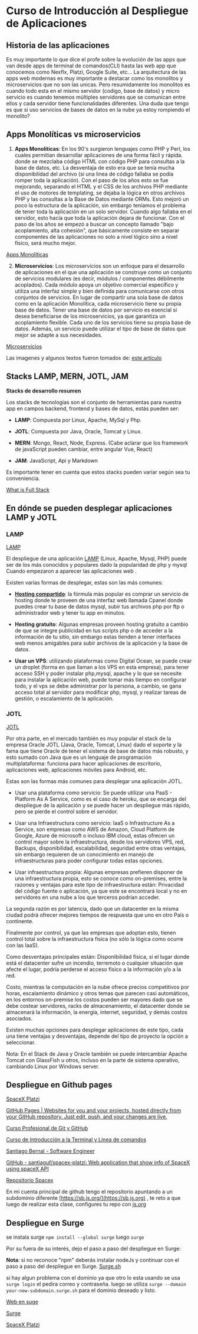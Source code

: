 # Curso de Introducción al Despliegue de Aplicaciones

## Historia de las aplicaciones

Es muy importante lo que dice el profe sobre la evolución de las apps que van desde apps de terminal de comandos(CLI) hasta las web app que conocemos como Nexflx, Platzi, Google Suite, etc... La arquitectura de las apps web modernas es muy importante a destacar como los monolitos y microservicios que no son las unicas. Pero resumidamente los monolitos es cuando todo esta en el mismo servidor (codigo, base de datos) y micro servicio es cuando tenemos múltiples servidores que se comunican entre ellos y cada servidor tiene funcionalidades diferentes. Una duda que tengo es que si uso servicios de bases de datos en la nube ya estoy rompiendo el monolito?

## Apps Monolíticas vs microservicios

1. **Apps Monolíticas**: En los 90's surgieron lenguajes como PHP y Perl, los cuales permitian desarrollar aplicaciones de una forma fácil y rápida. donde se mezclaba código HTML con código PHP para consultas a la base de datos, etc. La desventaja de esto era que se tenía mucha disponibilidad del archivo (si una linea de código fallaba se podía romper toda la aplicación). Con el paso de los años esto se fue mejorando, separando el HTML y el CSS de los archivos PHP mediante el uso de motores de templating, se dejaba la lógica en otros archivos PHP y las consultas a la Base de Datos mediante ORMs. Esto mejoró un poco la estructura de la aplicación, sin embargo teníamos el problema de tener toda la aplicación en un solo servidor. Cuando algo fallaba en el servidor, esto hacía que toda la aplicación dejara de funcionar. Con el paso de los años se empezó a buscar un concepto llamado "bajo acoplamiento, alta cohesión", que básicamente consiste en separar componentes de las aplicaciones no solo a nivel lógico sino a nivel físico, será mucho mejor.

[Apps Monolíticas](./images/mololitico.jpg)

2. **Microservicios**: Los microservicios son un enfoque para el desarrollo de aplicaciones en el que una aplicación se construye como un conjunto de servicios modulares (es decir, módulos / componentes débilmente acoplados). Cada módulo apoya un objetivo comercial específico y utiliza una interfaz simple y bien definida para comunicarse con otros conjuntos de servicios. En lugar de compartir una sola base de datos como en la aplicación Monolitica, cada microservicio tiene su propia base de datos. Tener una base de datos por servicio es esencial si desea beneficiarse de los microservicios, ya que garantiza un acoplamiento flexible. Cada uno de los servicios tiene su propia base de datos. Además, un servicio puede utilizar el tipo de base de datos que mejor se adapte a sus necesidades.

[Microservicios](./images/Microservicios.jpg)

Las imagenes y algunos textos fueron tomados de: [este artículo](https://medium.com/koderlabs/introduction-to-monolithic-architecture-and-microservices-architecture-b211a5955c63)

## Stacks LAMP, MERN, JOTL, JAM

**Stacks de desarrollo resumen**

Los stacks de tecnologias son el conjunto de herramientas para nuestra app en campos backend, frontend y bases de datos, estás pueden ser:

- **LAMP**: Compuesta por Linux, Apache, MySql y Php.

- **JOTL**: Compuesta por Java, Oracle, Tomcat y Linux.

- **MERN**: Mongo, React, Node, Express. (Cabe aclarar que los framework de javaScript pueden cambiar, entre angular Vue, React)

- **JAM**: JavaScript, Api y Markdown

Es importante tener en cuenta que estos stacks pueden variar según sea tu conveniencia.

[What is Full Stack](https://www.w3schools.com/whatis/whatis_fullstack.asp)

## En dónde se pueden desplegar aplicaciones LAMP y JOTL

### LAMP

[LAMP](./images/lamp.jpg)

El despliegue de una aplicación [LAMP](https://es.wikipedia.org/wiki/LAMP) (Linux, Apache, Mysql, PHP) puede ser de los más conocidos y populares dado la popularidad de php y mysql Cuando empezaron a aparecer las aplicaciones web .

Existen varias formas de desplegar, estas son las más comunes:

- **[Hosting compartido](https://es.wikipedia.org/wiki/Alojamiento_web)**: la fórmula más popular es comprar un servicio de hosting donde te proveen de una interfaz web llamada Cpanel donde puedes crear tu base de datos mysql, subir tus archivos php por ftp o administrador web y tener tu app en minutos.

- **Hosting gratuito**: Algunas empresas proveen hosting gratuito a cambio de que se integre publicidad en tus scripts php o de acceder a la información de tu sitio, sin embargo estas tienden a tener interfaces web menos amigables para subir archivos de la aplicación y la base de datos.

- **Usar un VPS**: utilizando plataformas como Digital Ocean, se puede crear un droplet (forma en que llaman a los VPS en esta empresa), para tener acceso SSH y poder instalar php,mysql, apache y lo que se necesite para instalar la aplicación web, puede tomar más tiempo en configurar todo, y el vps se debe administrar por la persona, a cambio, se gana acceso total al servidor para modificar php, mysql, y realizar tareas de gestión, o escalamiento de la aplicación.

### JOTL
[JOTL](./images/JOTL.jpg)

Por otra parte, en el mercado también es muy popular el stack de la empresa Oracle JOTL (Java, Oracle, Tomcat, Linux) dado el soporte y la fama que tiene Oracle de tener el sistema de base de datos más robusto, y esto sumado con Java que es un lenguaje de programación multiplataforma: funciona para hacer aplicaciones de escritorio, aplicaciones web, aplicaciones móviles para Android, etc.

Estas son las formas más comunes para desplegar una aplicación JOTL.

- Usar una plataforma como servicio: Se puede utilizar una PaaS - Platform As A Service, como es el caso de heroku, que se encarga del despliegue de la aplicación y se puede hacer un despliegue más rápido, pero se pierde el control sobre el servidor.

- Usar una Infraestructura como servicio: IaaS o Infrastructure As a Service, son empresas como AWS de Amazon, Cloud Platform de Google, Azure de microsoft o incluso IBM cloud, estas ofrecen un control mayor sobre la infraestructura, desde los servidores VPS, red, Backups, disponibilidad, escalabilidad, seguridad entre otras ventajas, sin embargo requieren de un conocimiento en manejo de infraestructuras para poder configurar todas estas opciones.

- Usar infraestructura propia: Algunas empresas prefieren disponer de una infraestructura propia, esto se conoce como on-premises, entre la razones y ventajas para este tipo de infraestructura están:
Privacidad del código fuente o aplicación, ya que este se encontrará local y no en servidores en una nube a los que terceros podrían acceder.

La segunda razón es por latencia, dado que un datacenter en la misma ciudad podrá ofrecer mejores tiempos de respuesta que uno en otro País o continente.

Finalmente por control, ya que las empresas que adoptan esto, tienen control total sobre la infraestructura física (no sólo la lógica como ocurre con las IaaS).

Como desventajas principales están: Disponibilidad física, si el lugar donde está el datacenter sufre un incendio, terremoto o cualquier situación que afecte el lugar, podría perderse el acceso físico a la información y/o a la red.

Costo, mientras la computación en la nube ofrece precios competitivos por horas, escalamiento dinámico y otros temas que parecen casi automáticos, en los entornos on-premise los costos pueden ser mayores dado que se debe costear servidores, racks de almacenamiento, el datacenter donde se almacenará la información, la energía, internet, seguridad, y demás costos asociados.

Existen muchas opciones para desplegar aplicaciones de este tipo, cada una tiene ventajas y desventajas, depende del tipo de proyecto la opción a seleccionar.

Nota: En el Stack de Java y Oracle también se puede intercambiar Apache Tomcat con GlassFish u otros, incluso en la parte de sistema operativo, cambiando Linux por Windows server.

## Despliegue en Github pages

[SpaceX Platzi](https://santiaguf1.github.io/)

[GitHub Pages | Websites for you and your projects, hosted directly from your GitHub repository. Just edit, push, and your changes are live.](https://pages.github.com/)

[Curso Profesional de Git y GitHub](https://platzi.com/clases/git-github/)

[Curso de Introducción a la Terminal y Línea de comandos](https://platzi.com/clases/terminal/)

[Santiago Bernal - Software Engineer](https://sb.js.org/)

[GitHub - santiaguf/spacex-platzi: Web application that show info of SpaceX using spaceX API](https://github.com/santiaguf/spacex-platzi)

[Repositorio Spacex](https://github.com/santiaguf/spacex-platzi)

En mi cuenta principal de github tengo el repositorio apuntando a un subdominio diferente [https://sb.js.org/](https://sb.js.org) , te reto a que luego de realizar esta clase, configures tu repo con [js.org](https://js.org/)

## Despliegue en Surge

se instala surge `npm install --global surge`
luego `surge`

Por su fuera de su interés, dejo el paso a paso del despliegue en Surge:

**Nota**: si no reconoce "npm" deberás instalar nodeJs y continuar con el paso a paso del despliegue en Surge.
[Surge.sh](./images/surge.jpg)

si hay algun problema con el dominio ya que otro lo esta usando se usa `surge login` el pedira correo y contraseña.
luego se utiliza `surge --domain your-new-subdomain.surge.sh` para el dominio deseado y listo.

[Web en suge](spacex-platzi-master-practica.surge.sh)

[Surge](http://surge.sh/)

[SpaceX Platzi](http://foregoing-loss.surge.sh/index.html)
